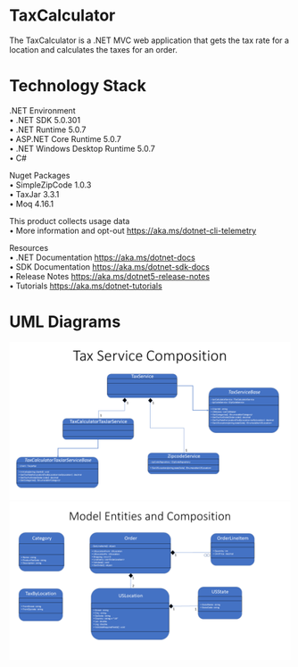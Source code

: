# TaxCalculator
The TaxCalculator is a .NET MVC web application that gets the tax rate for a location and calculates the taxes for an order.

# Technology Stack
.NET Environment\
    • .NET SDK 5.0.301\
    • .NET Runtime 5.0.7\
    • ASP.NET Core Runtime 5.0.7\
    • .NET Windows Desktop Runtime 5.0.7\
    • C#

Nuget Packages\
    • SimpleZipCode 1.0.3\
    • TaxJar 3.3.1\
    • Moq 4.16.1

This product collects usage data\
    • More information and opt-out https://aka.ms/dotnet-cli-telemetry

Resources\
    • .NET Documentation https://aka.ms/dotnet-docs \
    • SDK Documentation https://aka.ms/dotnet-sdk-docs \
    • Release Notes https://aka.ms/dotnet5-release-notes \
    • Tutorials https://aka.ms/dotnet-tutorials

# UML Diagrams
![alt text](https://github.com/jshoffner29/TaxCalculator/blob/master/TaxCalculator.Service/Tax%20Service%20Composition.PNG?raw=true)
![alt text](https://github.com/jshoffner29/TaxCalculator/blob/master/TaxCalculator.Service/Model%20Entities%20and%20Composition.PNG?raw=true)
